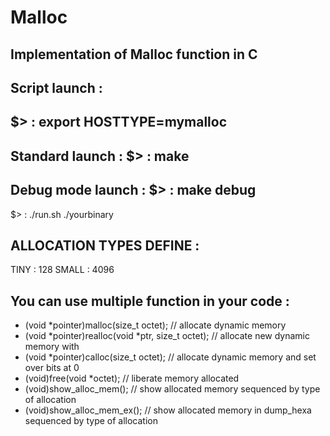 # Malloc

Implementation of Malloc function in C
---------------------
Script launch :
---------------------
$> : export HOSTTYPE=mymalloc
---------------------
Standard launch :
$> : make
---------------------
Debug mode launch :
$> : make debug
---------------------

$> : ./run.sh ./yourbinary

ALLOCATION TYPES DEFINE :
---------------------
  TINY : 128
  SMALL : 4096

You can use multiple function in your code :
---------------------------------------------------------------

- (void *pointer)malloc(size_t octet);                  // allocate dynamic memory
- (void *pointer)realloc(void *ptr, size_t octet);      // allocate new dynamic memory with 
- (void *pointer)calloc(size_t octet);                  // allocate dynamic memory and set over bits at 0
- (void)free(void *octet);                              // liberate memory allocated
- (void)show_alloc_mem();                               // show allocated memory sequenced by type of allocation
- (void)show_alloc_mem_ex();                            // show allocated memory in dump_hexa sequenced by type of allocation
